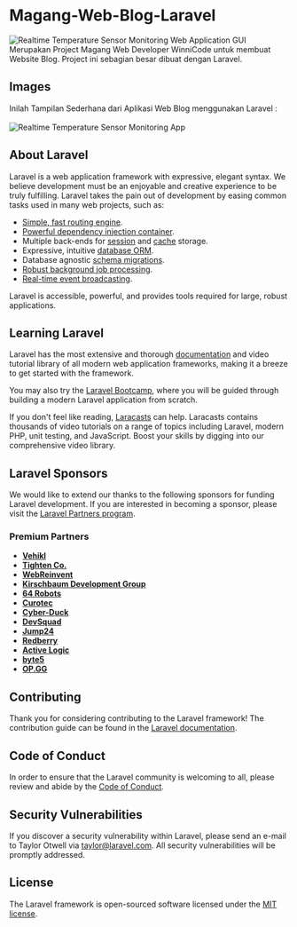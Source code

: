# Magang-Web-Blog-Laravel

![Realtime Temperature Sensor Monitoring Web Application GUI](/images/)
Merupakan Project Magang Web Developer WinniCode untuk membuat Website Blog. Project ini sebagian besar dibuat dengan Laravel.

## Images

Inilah Tampilan Sederhana dari Aplikasi Web Blog menggunakan Laravel :
\
\
![Realtime Temperature Sensor Monitoring App](./images/realtime-temperature-sensor-monitoring-webdev.jpg)

## About Laravel

Laravel is a web application framework with expressive, elegant syntax. We believe development must be an enjoyable and creative experience to be truly fulfilling. Laravel takes the pain out of development by easing common tasks used in many web projects, such as:

- [Simple, fast routing engine](https://laravel.com/docs/routing).
- [Powerful dependency injection container](https://laravel.com/docs/container).
- Multiple back-ends for [session](https://laravel.com/docs/session) and [cache](https://laravel.com/docs/cache) storage.
- Expressive, intuitive [database ORM](https://laravel.com/docs/eloquent).
- Database agnostic [schema migrations](https://laravel.com/docs/migrations).
- [Robust background job processing](https://laravel.com/docs/queues).
- [Real-time event broadcasting](https://laravel.com/docs/broadcasting).

Laravel is accessible, powerful, and provides tools required for large, robust applications.

## Learning Laravel

Laravel has the most extensive and thorough [documentation](https://laravel.com/docs) and video tutorial library of all modern web application frameworks, making it a breeze to get started with the framework.

You may also try the [Laravel Bootcamp](https://bootcamp.laravel.com), where you will be guided through building a modern Laravel application from scratch.

If you don't feel like reading, [Laracasts](https://laracasts.com) can help. Laracasts contains thousands of video tutorials on a range of topics including Laravel, modern PHP, unit testing, and JavaScript. Boost your skills by digging into our comprehensive video library.

## Laravel Sponsors

We would like to extend our thanks to the following sponsors for funding Laravel development. If you are interested in becoming a sponsor, please visit the [Laravel Partners program](https://partners.laravel.com).

### Premium Partners

- **[Vehikl](https://vehikl.com/)**
- **[Tighten Co.](https://tighten.co)**
- **[WebReinvent](https://webreinvent.com/)**
- **[Kirschbaum Development Group](https://kirschbaumdevelopment.com)**
- **[64 Robots](https://64robots.com)**
- **[Curotec](https://www.curotec.com/services/technologies/laravel/)**
- **[Cyber-Duck](https://cyber-duck.co.uk)**
- **[DevSquad](https://devsquad.com/hire-laravel-developers)**
- **[Jump24](https://jump24.co.uk)**
- **[Redberry](https://redberry.international/laravel/)**
- **[Active Logic](https://activelogic.com)**
- **[byte5](https://byte5.de)**
- **[OP.GG](https://op.gg)**

## Contributing

Thank you for considering contributing to the Laravel framework! The contribution guide can be found in the [Laravel documentation](https://laravel.com/docs/contributions).

## Code of Conduct

In order to ensure that the Laravel community is welcoming to all, please review and abide by the [Code of Conduct](https://laravel.com/docs/contributions#code-of-conduct).

## Security Vulnerabilities

If you discover a security vulnerability within Laravel, please send an e-mail to Taylor Otwell via [taylor@laravel.com](mailto:taylor@laravel.com). All security vulnerabilities will be promptly addressed.

## License

The Laravel framework is open-sourced software licensed under the [MIT license](https://opensource.org/licenses/MIT).

<!-- ## Description

**1. [Project Realtime Temperature Sensor GUI](./realtime-temperature-sensor-gui)**

Merupakan Project Aplikasi Monitoring Sensor Suhu Sederhana yang terdiri dari:
- HTML
- CSS
- JavaScript
- Bootstrap
- jQuery

**2. [Project Realtime Temperature Sensor GUI Node.js](./realtime-temperature-sensor-gui-node)**

Merupakan Lanjutan dari Project Aplikasi Monitoring Sensor Suhu Sederhana (yang di Nomor 1) yang menggunakan Framework Node.js. Untuk Project ini, melakukan Update Data secara Realtime menggunakan WebSockets, dan Server-nya menggunakan JavaScript.

Steps :
1. Persiapan Project

Pertama, buatlah direktori baru untuk proyek Anda dan masuk ke dalamnya :

> mkdir realtime-temperature-sensor
> cd realtime-temperature-sensor

Kedua, Inisialisasikan proyek Node.js dan buat file package.json dengan menjalankan perintah :

> npm init -y

2. Install Package yang Diperlukan

> npm install express http socket.io

**3. [Project Realtime Temperature Sensor GUI Laravel](./realtime-temperature-sensor-gui-laravel)**

Merupakan Lanjutan dari Project Aplikasi Monitoring Sensor Suhu Sederhana (yang di Nomor 1) yang menggunakan Framework Laravel. Untuk Project ini, melakukan Update Data secara Realtime menggunakan WebSockets, dan Server-nya menggunakan PHP.

Untuk melihat Kode Program sebelumnya, silakan [lihat di sini](https://github.com/inzaghipa1709/UTS-Webdev). -->
